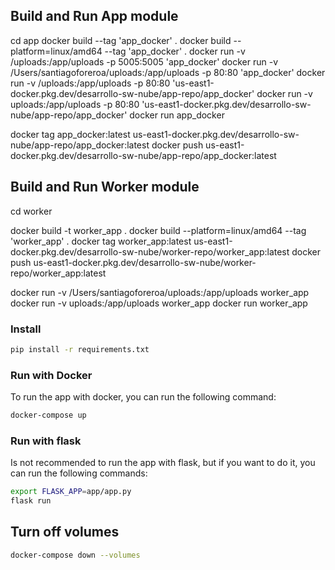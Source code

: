 ## Build and Run App module

cd app
docker build --tag 'app_docker' .
docker build --platform=linux/amd64 --tag 'app_docker' .
docker run -v /uploads:/app/uploads -p 5005:5005 'app_docker'
docker run -v /Users/santiagoforeroa/uploads:/app/uploads -p 80:80 'app_docker'
docker run -v /uploads:/app/uploads -p 80:80 'us-east1-docker.pkg.dev/desarrollo-sw-nube/app-repo/app_docker'
docker run -v uploads:/app/uploads -p 80:80 'us-east1-docker.pkg.dev/desarrollo-sw-nube/app-repo/app_docker'
docker run app_docker

docker tag app_docker:latest us-east1-docker.pkg.dev/desarrollo-sw-nube/app-repo/app_docker:latest
docker push us-east1-docker.pkg.dev/desarrollo-sw-nube/app-repo/app_docker:latest

## Build and Run Worker module

cd worker

docker build -t worker_app .
docker build --platform=linux/amd64 --tag 'worker_app' .
docker tag worker_app:latest us-east1-docker.pkg.dev/desarrollo-sw-nube/worker-repo/worker_app:latest
docker push us-east1-docker.pkg.dev/desarrollo-sw-nube/worker-repo/worker_app:latest

docker run -v /Users/santiagoforeroa/uploads:/app/uploads worker_app
docker run -v uploads:/app/uploads worker_app
docker run worker_app

### Install

```bash
pip install -r requirements.txt
```

### Run with Docker

To run the app with docker, you can run the following command:

```bash
docker-compose up
```

### Run with flask

Is not recommended to run the app with flask, but if you want to do it, you can run the following commands:

```bash
export FLASK_APP=app/app.py
flask run
```

## Turn off volumes

```bash
docker-compose down --volumes
```
